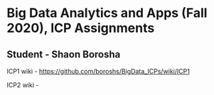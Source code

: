 # Big Data Analytics and Apps (Fall 2020), ICP Assignments

## Student - Shaon Borosha

ICP1 wiki - https://github.com/boroshs/BigData_ICPs/wiki/ICP1

ICP2 wiki - 
